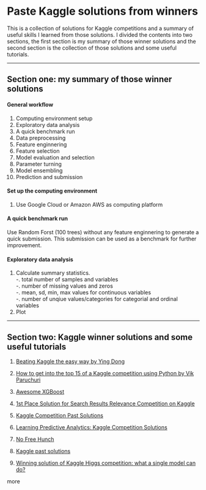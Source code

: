 # Paste Kaggle solutions from winners
This is a collection of solutions for Kaggle competitions and a summary of useful skills I learned from those solutions. I divided the contents into two sections, the first section is my summary of those winner solutions and the second section is the collection of those solutions and some useful tutorials.


  
  
---
## Section one: my summary of those winner solutions

#### General workflow  
1. Computing environment setup
2. Exploratory data analysis 
2. A quick benchmark run
2. Data	preprocessing
3. Feature enginnering
4. Feature selection
5. Model evaluation and selection
6. Parameter turning
7. Model ensembling
8. Prediction and submission


#### Set up the computing environment
1. Use Google Cloud or Amazon AWS as computing platform


#### A quick benchmark run
Use Random Forst (100 trees) without any feature enginnering to generate a quick submission. This submission can be used as a benchmark for further improvement. 


#### Exploratory data analysis 
1. Calculate summary statistics.  
-. total number of samples and variables  
-. number of missing values and zeros  
-. mean, sd, min, max values for continuous variables  
-. number of unqiue values/categories for categorial and ordinal variables  
2. Plot 


  


---
## Section two: Kaggle winner solutions and some useful tutorials

1. [Beating Kaggle the easy way by Ying Dong](https://www.ke.tu-darmstadt.de/lehre/arbeiten/studien/2015/Dong_Ying.pdf)

2. [How to get into the top 15 of a Kaggle competition using Python by Vik Paruchuri](https://www.dataquest.io/blog/kaggle-tutorial/)

3. [Awesome XGBoost](https://github.com/dmlc/xgboost/blob/master/demo/README.md)

4. [1st Place Solution for Search Results Relevance Competition on Kaggle](https://github.com/ChenglongChen/Kaggle_CrowdFlower)


5. [Kaggle Competition Past Solutions](http://www.chioka.in/kaggle-competition-solutions/)

6. [Learning Predictive Analytics: Kaggle Competition Solutions](http://analyticscosm.com/learning-predictive-analytics-kaggle-competition-solutions/)

7. [No Free Hunch](http://blog.kaggle.com/)

8. [Kaggle past solutions](https://www.kaggle.com/wiki/PastSolutions)

9. [Winning solution of Kaggle Higgs competition: what a single model can do?](https://no2147483647.wordpress.com/2014/09/17/winning-solution-of-kaggle-higgs-competition-what-a-single-model-can-do/)


more
